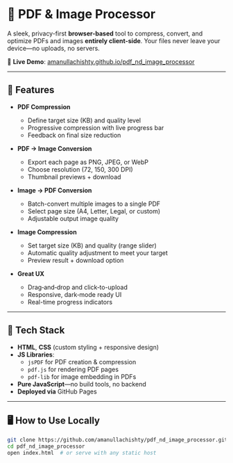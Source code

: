 # 🔧 PDF & Image Processor

A sleek, privacy-first **browser-based** tool to compress, convert, and optimize PDFs and images **entirely client-side**. Your files never leave your device—no uploads, no servers.

🔗 **Live Demo**: [amanullachishty.github.io/pdf_nd_image_processor](https://amanullachishty.github.io/pdf_nd_image_processor/)

---

## 🌟 Features

- **PDF Compression**  
  - Define target size (KB) and quality level  
  - Progressive compression with live progress bar  
  - Feedback on final size reduction

- **PDF → Image Conversion**  
  - Export each page as PNG, JPEG, or WebP  
  - Choose resolution (72, 150, 300 DPI)  
  - Thumbnail previews + download

- **Image → PDF Conversion**  
  - Batch-convert multiple images to a single PDF  
  - Select page size (A4, Letter, Legal, or custom)  
  - Adjustable output image quality

- **Image Compression**  
  - Set target size (KB) and quality (range slider)  
  - Automatic quality adjustment to meet your target  
  - Preview result + download option

- **Great UX**  
  - Drag‑and‑drop and click‑to-upload  
  - Responsive, dark‑mode ready UI  
  - Real-time progress indicators

---

## 🧩 Tech Stack

- **HTML**, **CSS** (custom styling + responsive design)  
- **JS Libraries**:
  - `jsPDF` for PDF creation & compression  
  - `pdf.js` for rendering PDF pages  
  - `pdf-lib` for image embedding in PDFs  
- **Pure JavaScript**—no build tools, no backend  
- **Deployed via** GitHub Pages

---

## 🖥️ How to Use Locally

```bash
git clone https://github.com/amanullachishty/pdf_nd_image_processor.git
cd pdf_nd_image_processor
open index.html  # or serve with any static host
